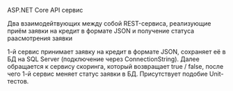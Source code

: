 ASP.NET Core API сервис

Два взаимодейтвующих между собой REST-сервиса, реализующие приём заявки на кредит в формате JSON и получение статуса раасмотрения заявки

1-й сервис принимает заявку на кредит в формате JSON, сохраняет её в БД на SQL Server (подключение через ConnectionString). Далее обращается к сервису скоринга, который возвращает true / false, после чего 1-й сервис меняет статус заявки в БД. Присутствует подобие Unit-тестов.
